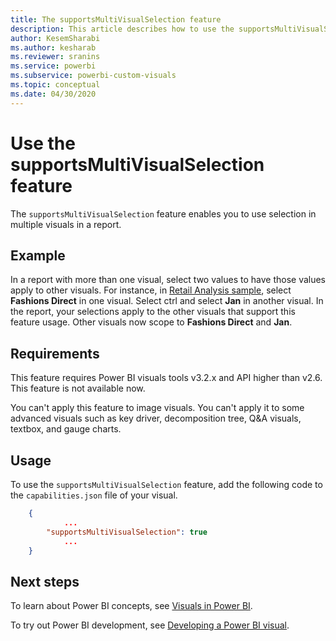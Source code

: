 ```yaml
---
title: The supportsMultiVisualSelection feature
description: This article describes how to use the supportsMultiVisualSelection feature in Power BI visuals, and its requirements.
author: KesemSharabi
ms.author: kesharab
ms.reviewer: sranins
ms.service: powerbi
ms.subservice: powerbi-custom-visuals
ms.topic: conceptual
ms.date: 04/30/2020
---
```


# Use the supportsMultiVisualSelection feature

The `supportsMultiVisualSelection` feature enables you to use selection in multiple visuals in a report.

## Example

In a report with more than one visual, select two values to have those values apply to other visuals. For instance, in [Retail Analysis sample](../../sample-retail-analysis.md), select **Fashions Direct** in one visual. Select ctrl and select **Jan** in another visual. In the report, your selections apply to the other visuals that support this feature usage. Other visuals now scope to **Fashions Direct** and **Jan**.

## Requirements

This feature requires Power BI visuals tools v3.2.x and API higher than v2.6. This feature is not available now.

You can't apply this feature to image visuals. You can't apply it to some advanced visuals such as key driver, decomposition tree, Q&A visuals, textbox, and gauge charts.

## Usage

To use the `supportsMultiVisualSelection` feature, add the following code to the `capabilities.json` file of your visual.

```json
    {   
            ...
        "supportsMultiVisualSelection": true
            ...
    }
```

## Next steps

To learn about Power BI concepts, see [Visuals in Power BI](power-bi-visuals-concept.md).

To try out Power BI development, see [Developing a Power BI visual](custom-visual-develop-tutorial.md).
